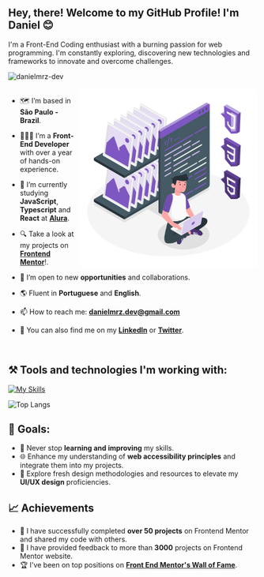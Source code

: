 <h2>Hey, there! Welcome to my GitHub Profile! I'm Daniel 😊</h2>
<p align="left">
I'm a Front-End Coding enthusiast with a burning passion for web programming.  I'm constantly exploring, discovering new technologies and frameworks to innovate and overcome challenges.
</p>
<span align="right"><img src="https://komarev.com/ghpvc/?username=danielmrz-dev&label=You%20are%20the%20visitor%20nº&color=0e75b6&style=flat" alt="danielmrz-dev"/></span>

<br>
<br>

<!--- Web illustrations by Storyset ( https://storyset.com/web ) --->
<img align="right" alt="GIF" src="https://github.com/danielmrz-dev/danielmrz-dev/blob/main/assets/Static%20assets.gif" width="360px"/>

- 🗺️ I’m based in **São Paulo - Brazil**.
  
- 👨🏽‍💻 I’m a **Front-End Developer** with over a year of hands-on experience.
  
- 🔭 I’m currently studying **JavaScript**, **Typescript** and **React** at [**Alura**](https://www.alura.com.br/).
  
- 🔍 Take a look at my projects on [**Frontend Mentor**](https://www.frontendmentor.io/profile/danielmrz-dev)!.
  
- 👯 I’m open to new **opportunities** and collaborations.
  
- 🌎 Fluent in **Portuguese** and **English**.
  
- 📫 How to reach me: <a href="mailto:danielmrz.dev@gmail.com">**danielmrz.dev@gmail.com**</a>
  
- 📲 You can also find me on my <a href="https://www.linkedin.com/in/danielmrz-dev/">**LinkedIn**</a> or <a href="https://twitter.com/danielmrz_dev">**Twitter**</a>.

<br>

<h2>⚒️ Tools and technologies I'm working with:</h2>

[![My Skills](https://skillicons.dev/icons?i=html,css,sass,tailwind,js,ts,vite,nodejs,npm,git,github,figma&theme=light&perline=15)](https://skillicons.dev)

![Top Langs](https://github-readme-stats.vercel.app/api/top-langs/?username=danielmrz-dev&layout=compact)

## 💯 Goals:

- 🚀 Never stop **learning and improving** my skills.
- 🌐 Enhance my understanding of **web accessibility principles** and integrate them into my projects.
- 🎨 Explore fresh design methodologies and resources to elevate my **UI/UX design** proficiencies.

## 📈 Achievements

- 🎉 I have successfully completed **over 50 projects** on Frontend Mentor and shared my code with others.
- 🤝 I have provided feedback to more than **3000** projects on Frontend Mentor website.
- 🏆 I've been on top positions on [**Front End Mentor's Wall of Fame**](https://www.frontendmentor.io/wall-of-fame).
